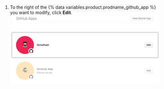 1. To the right of the {% data variables.product.prodname_github_app %} you want to modify, click **Edit**. ![Seleção de aplicativo](/assets/images/github-apps/github_apps_select-app.png)
